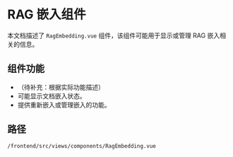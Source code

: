 # RAG 嵌入组件

本文档描述了 `RagEmbedding.vue` 组件，该组件可能用于显示或管理 RAG 嵌入相关的信息。

## 组件功能
*   （待补充：根据实际功能描述）
*   可能显示文档嵌入状态。
*   提供重新嵌入或管理嵌入的功能。

## 路径
`/frontend/src/views/components/RagEmbedding.vue`